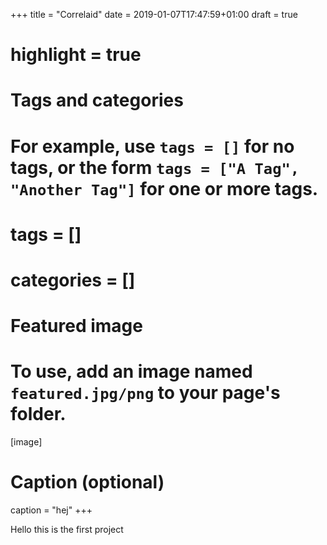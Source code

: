 +++
title = "Correlaid"
date = 2019-01-07T17:47:59+01:00
draft = true
# highlight = true

# Tags and categories
# For example, use `tags = []` for no tags, or the form `tags = ["A Tag", "Another Tag"]` for one or more tags.
# tags = []
# categories = []

# Featured image
# To use, add an image named `featured.jpg/png` to your page's folder. 
[image]
  # Caption (optional)
  caption = "hej"
+++

Hello this is the first project